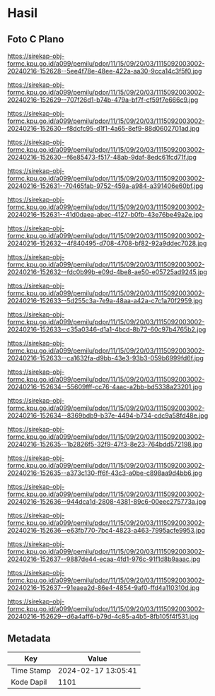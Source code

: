 # Hasil

## Foto C Plano

https://sirekap-obj-formc.kpu.go.id/a099/pemilu/pdpr/11/15/09/20/03/1115092003002-20240216-152628--5ee4f78e-48ee-422a-aa30-9cca14c3f5f0.jpg

https://sirekap-obj-formc.kpu.go.id/a099/pemilu/pdpr/11/15/09/20/03/1115092003002-20240216-152629--707f26d1-b74b-479a-bf7f-cf59f7e666c9.jpg

https://sirekap-obj-formc.kpu.go.id/a099/pemilu/pdpr/11/15/09/20/03/1115092003002-20240216-152630--f8dcfc95-d1f1-4a65-8ef9-88d0602701ad.jpg

https://sirekap-obj-formc.kpu.go.id/a099/pemilu/pdpr/11/15/09/20/03/1115092003002-20240216-152630--f6e85473-f517-48ab-9daf-8edc61fcd71f.jpg

https://sirekap-obj-formc.kpu.go.id/a099/pemilu/pdpr/11/15/09/20/03/1115092003002-20240216-152631--70465fab-9752-459a-a984-a391406e60bf.jpg

https://sirekap-obj-formc.kpu.go.id/a099/pemilu/pdpr/11/15/09/20/03/1115092003002-20240216-152631--41d0daea-abec-4127-b0fb-43e76be49a2e.jpg

https://sirekap-obj-formc.kpu.go.id/a099/pemilu/pdpr/11/15/09/20/03/1115092003002-20240216-152632--4f840495-d708-4708-bf82-92a9ddec7028.jpg

https://sirekap-obj-formc.kpu.go.id/a099/pemilu/pdpr/11/15/09/20/03/1115092003002-20240216-152632--fdc0b99b-e09d-4be8-ae50-e05725ad9245.jpg

https://sirekap-obj-formc.kpu.go.id/a099/pemilu/pdpr/11/15/09/20/03/1115092003002-20240216-152633--5d255c3a-7e9a-48aa-a42a-c7c1a70f2959.jpg

https://sirekap-obj-formc.kpu.go.id/a099/pemilu/pdpr/11/15/09/20/03/1115092003002-20240216-152633--c35a0346-d1a1-4bcd-8b72-60c97b4765b2.jpg

https://sirekap-obj-formc.kpu.go.id/a099/pemilu/pdpr/11/15/09/20/03/1115092003002-20240216-152633--ca1632fa-d9bb-43e3-93b3-059b6999fd6f.jpg

https://sirekap-obj-formc.kpu.go.id/a099/pemilu/pdpr/11/15/09/20/03/1115092003002-20240216-152634--55609fff-cc76-4aac-a2bb-bd5338a23201.jpg

https://sirekap-obj-formc.kpu.go.id/a099/pemilu/pdpr/11/15/09/20/03/1115092003002-20240216-152634--8369bdb9-b37e-4494-b734-cdc9a58fd48e.jpg

https://sirekap-obj-formc.kpu.go.id/a099/pemilu/pdpr/11/15/09/20/03/1115092003002-20240216-152635--1b2826f5-32f9-47f3-8e23-764bdd572198.jpg

https://sirekap-obj-formc.kpu.go.id/a099/pemilu/pdpr/11/15/09/20/03/1115092003002-20240216-152635--a373c130-ff6f-43c3-a0be-c898aa9d4bb6.jpg

https://sirekap-obj-formc.kpu.go.id/a099/pemilu/pdpr/11/15/09/20/03/1115092003002-20240216-152636--944dca1d-2808-4381-89c6-00eec275773a.jpg

https://sirekap-obj-formc.kpu.go.id/a099/pemilu/pdpr/11/15/09/20/03/1115092003002-20240216-152636--e63fb770-7bc4-4823-a463-7995acfe9953.jpg

https://sirekap-obj-formc.kpu.go.id/a099/pemilu/pdpr/11/15/09/20/03/1115092003002-20240216-152637--9887de44-ecaa-4fd1-976c-91f1d8b9aaac.jpg

https://sirekap-obj-formc.kpu.go.id/a099/pemilu/pdpr/11/15/09/20/03/1115092003002-20240216-152637--91eaea2d-86e4-4854-9af0-ffd4a110310d.jpg

https://sirekap-obj-formc.kpu.go.id/a099/pemilu/pdpr/11/15/09/20/03/1115092003002-20240216-152629--d6a4aff6-b79d-4c85-a4b5-8fb105f4f531.jpg


## Metadata

| Key        | Value               |
| ---------- | ------------------- |
| Time Stamp | 2024-02-17 13:05:41 |
| Kode Dapil | 1101                |



